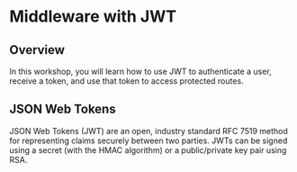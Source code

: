 # Middleware with JWT

## Overview

In this workshop, you will learn how to use JWT to authenticate a user, receive a token, and use that token to access protected routes.

## JSON Web Tokens

JSON Web Tokens (JWT) are an open, industry standard RFC 7519 method for representing claims securely between two parties. JWTs can be signed using a secret (with the HMAC algorithm) or a public/private key pair using RSA.